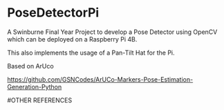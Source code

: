 # PoseDetectorPi
A Swinburne Final Year Project to develop a Pose Detector using OpenCV which can be deployed on a Raspberry Pi 4B.

This also implements the usage of a Pan-Tilt Hat for the Pi.

Based on ArUco

https://github.com/GSNCodes/ArUCo-Markers-Pose-Estimation-Generation-Python



#OTHER REFERENCES

